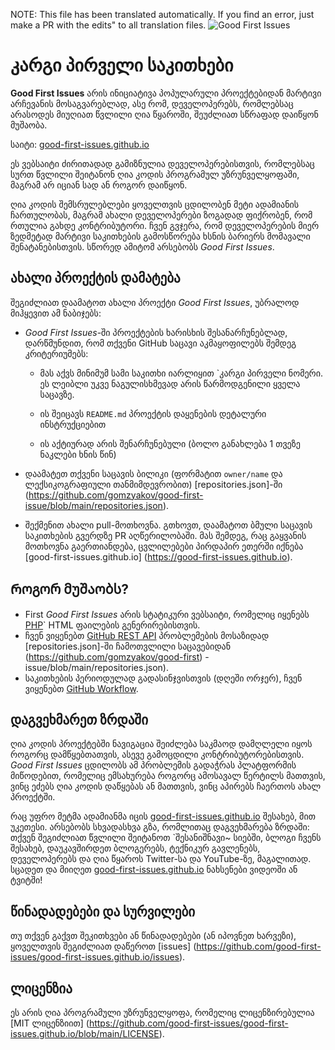 NOTE: This file has been translated automatically. If you find an error, just make a PR with the edits" to all translation files.
![Good First Issues](../assets/github/social-preview.png)

# კარგი პირველი საკითხები

**Good First Issues** არის ინიციატივა პოპულარული პროექტებიდან მარტივი არჩევანის მოსაგვარებლად, ასე რომ, დეველოპერებს, რომლებსაც არასოდეს მიუღიათ წვლილი ღია წყაროში, შეუძლიათ სწრაფად დაიწყონ მუშაობა.

საიტი: [good-first-issues.github.io](https://good-first-issues.github.io)

ეს ვებსაიტი ძირითადად გამიზნულია დეველოპერებისთვის, რომლებსაც სურთ წვლილი შეიტანონ ღია კოდის პროგრამულ უზრუნველყოფაში, მაგრამ არ იციან სად ან როგორ დაიწყონ.

ღია კოდის შემსრულებლები ყოველთვის ცდილობენ მეტი ადამიანის ჩართულობას, მაგრამ ახალი დეველოპერები ზოგადად ფიქრობენ, რომ რთულია გახდე კონტრიბუტორი. ჩვენ გვჯერა, რომ დეველოპერების მიერ ზედმეტად მარტივი საკითხების გამოსწორება ხსნის ბარიერს მომავალი შენატანებისთვის. სწორედ ამიტომ არსებობს *Good First Issues*.

## ახალი პროექტის დამატება

შეგიძლიათ დაამატოთ ახალი პროექტი *Good First Issues*, უბრალოდ მიჰყევით ამ ნაბიჯებს:

- *Good First Issues*-ში პროექტების ხარისხის შესანარჩუნებლად, დარწმუნდით, რომ თქვენი GitHub საცავი აკმაყოფილებს შემდეგ კრიტერიუმებს:

     - მას აქვს მინიმუმ სამი საკითხი იარლიყით `კარგი პირველი ნომერი. ეს ლეიბლი უკვე ნაგულისხმევად არის წარმოდგენილი ყველა საცავზე.

     - ის შეიცავს `README.md` პროექტის დაყენების დეტალური ინსტრუქციებით

     - ის აქტიურად არის შენარჩუნებული (ბოლო განახლება 1 თვეზე ნაკლები ხნის წინ)

- დაამატეთ თქვენი საცავის ბილიკი (ფორმატით `owner/name` და ლექსიკოგრაფიული თანმიმდევრობით) [repositories.json]-ში (https://github.com/gomzyakov/good-first-issue/blob/main/repositories.json).

- შექმენით ახალი pull-მოთხოვნა. გთხოვთ, დაამატოთ ბმული საცავის საკითხების გვერდზე PR აღწერილობაში. მას შემდეგ, რაც გაყვანის მოთხოვნა გაერთიანდება, ცვლილებები პირდაპირ ეთერში იქნება [good-first-issues.github.io] (https://good-first-issues.github.io).

## Როგორ მუშაობს?

- First *Good First Issues* არის სტატიკური ვებსაიტი, რომელიც იყენებს [PHP](https://www.php.net)` HTML ფაილების გენერირებისთვის.
- ჩვენ ვიყენებთ [GitHub REST API](https://docs.github.com/en/rest) პრობლემების მოსაზიდად [repositories.json]-ში ჩამოთვლილი საცავებიდან (https://github.com/gomzyakov/good-first) -issue/blob/main/repositories.json).
- საკითხების პერიოდულად გადასინჯვისთვის (დღეში ორჯერ), ჩვენ ვიყენებთ [GitHub Workflow](https://docs.github.com/en/actions/using-workflows).

## დაგვეხმარეთ ზრდაში

ღია კოდის პროექტებში ნავიგაცია შეიძლება საკმაოდ დამღლელი იყოს როგორც დამწყებთათვის, ასევე გამოცდილი კონტრიბუტორებისთვის. *Good First Issues* ცდილობს ამ პრობლემის გადაჭრას პლატფორმის მიწოდებით, რომელიც ემსახურება როგორც ამოსავალ წერტილს მათთვის, ვინც ეძებს ღია კოდის დაწყებას ან მათთვის, ვინც აპირებს ჩაერთოს ახალ პროექტში.

რაც უფრო მეტმა ადამიანმა იცის [good-first-issues.github.io](https://good-first-issues.github.io) შესახებ, მით უკეთესი. არსებობს სხვადასხვა გზა, რომლითაც დაგვეხმარება ზრდაში: თქვენ შეგიძლიათ წვლილი შეიტანოთ `შესანიშნავი~ სიებში, ბლოგი ჩვენს შესახებ, დაუკავშირდეთ ბლოგერებს, ტექნიკურ გავლენებს, დეველოპერებს და ღია წყაროს Twitter-სა და YouTube-ზე, მაგალითად. სცადეთ და მიიღეთ [good-first-issues.github.io](https://good-first-issues.github.io) ნახსენები ვიდეოში ან ტვიტში!

## წინადადებები და სურვილები

თუ თქვენ გაქვთ შეკითხვები ან წინადადებები (ან იპოვნეთ ხარვეზი), ყოველთვის შეგიძლიათ დაწეროთ [issues] (https://github.com/good-first-issues/good-first-issues.github.io/issues).

## ლიცენზია

ეს არის ღია პროგრამული უზრუნველყოფა, რომელიც ლიცენზირებულია [MIT ლიცენზიით] (https://github.com/good-first-issues/good-first-issues.github.io/blob/main/LICENSE).
